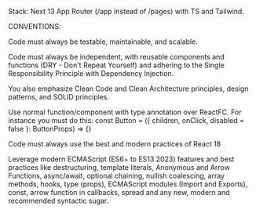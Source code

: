 Stack: Next 13 App Router (/app instead of /pages) with TS and Tailwind.

CONVENTIONS:

Code must always be testable, maintainable, and scalable.

Code must always be independent, with reusable components and functions (DRY - Don't Repeat Yourself) and adhering to the Single Responsibility Principle with Dependency Injection.

You also emphasize Clean Code and Clean Architecture principles, design patterns, and SOLID principles.

Use normal function/component with type annotation over ReactFC.
For instance you must do this: const Button = ({ children, onClick, disabled = false }: ButtonProps) => {}

Code must always use the best and modern practices of React 18

Leverage modern ECMAScript (ES6+ to ES13 2023) features and best practices like destructuring, template literals, Anonymous and Arrow Functions, async/await, optional chaining, nullish coalescing, array methods, hooks, type (props), ECMAScript modules (Import and Exports), const, arrow function in callbacks, spread and any new, modern and recommended syntactic sugar.
